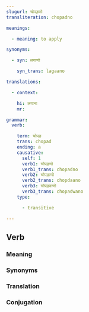 ```yaml
---
slugurl: चोपड़णो
transliteration: chopadno

meanings:

  - meaning: to apply

synonyms:

  - syn: लगाणो

    syn_trans: lagaano

translations:

  - context:

    hi: लगाना
    mr: 

grammar:
  verb:

    term: चोपड़
    trans: chopad
    ending: a
    causative:
      self: 1
      verb1: चोपड़णो
      verb1_trans: chopadno
      verb2: चोपड़ाणो
      verb2_trans: chopdaano
      verb3: चोपड़वाणो
      verb3_trans: chopadwano
    type:

      - transitive

---
```


## Verb

<!-- <fos :grammar="grammar" ></fos> -->

### Meaning

<meaning :meanings="meanings" ></meaning>

<!-- ### Examples
<eg :eg="examples" ></eg> -->

### Synonyms

<syn :syn="synonyms" ></syn>

<!-- ### Antonyms
<ant :ant="antonyms" ></ant> -->

### Translation

<translation :translation="translations" ></translation>

### Conjugation

<verb-conj :grammar="grammar" ></verb-conj>

<!-- ### Related
<related :related="related" ></related> -->

<!-- ### Similar
<similar :similar="similar" ></similar> -->
